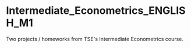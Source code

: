 # Intermediate_Econometrics_ENGLISH_M1

Two projects / homeworks from TSE's Intermediate Econometrics course.
